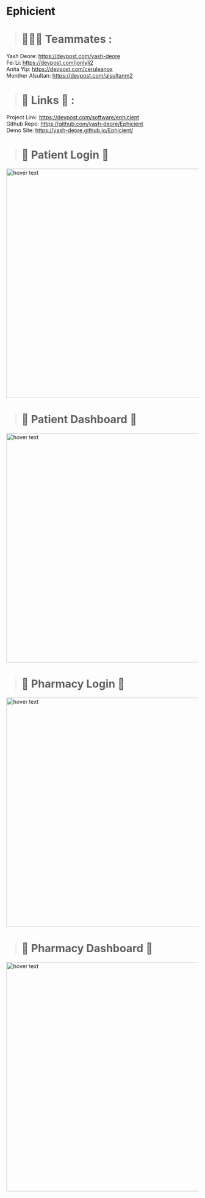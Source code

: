 # Ephicient

> # 🧑‍🤝‍🧑 Teammates :

Yash Deore: https://devpost.com/yash-deore <br/>
Fei Li: https://devpost.com/jonlyli2<br/>
Anita Yip: https://devpost.com/ceruleanox<br/>
Monther Alsultan: https://devpost.com/alsultanm2<br/>

> # 🔗 Links 🔗 :

Project Link: https://devpost.com/software/ephicient<br/>
Github Repo: https://github.com/yash-deore/Ephicient<br/>
Demo Site: https://yash-deore.github.io/Ephicient/<br/>

> # 🤒 Patient Login 🤒

<p >
  <img src="https://bafybeicx7fxftxopt5huxphrhuwttubqq3zfmubjhuhnj4vhgeplbi45zu.ipfs.infura-ipfs.io/" width="600" title="hover text">
</p>

> # 🤒 Patient Dashboard 🤒

<p >
  <img src="https://bafybeibyozj3dgnzgk3r5lzolnmin2ji27thaq4xewmrtrlxuulsj7orfm.ipfs.infura-ipfs.io/" width="600" title="hover text">
</p>

> # 💊 Pharmacy Login 💊

<p >
  <img src="https://bafybeieapb2g3mdyybcbxjd35jdr2hb4gca4rn453j7knnshvx6bfwyaqq.ipfs.infura-ipfs.io/" width="600" title="hover text">
</p>

> # 💊 Pharmacy Dashboard 💊

<p >
  <img src="https://bafybeiawwf7cl4g7texf52jh6zj5cuq6cz5bvnzmci42kqhg2y7d2krqem.ipfs.infura-ipfs.io/" width="600" title="hover text">
</p>

